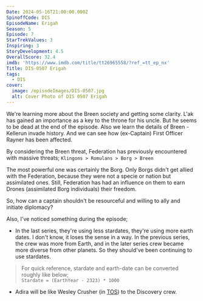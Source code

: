 ```yaml
---
Date: 2024-05-16T21:00:00.000Z
SpinoffCode: DIS
EpisodeName: Erigah
Season: 5
Episode: 7
StarTrekValues: 3
Inspiring: 3
StoryDevelopment: 4.5
OverallScore: 32.4
imdb: 'https://www.imdb.com/title/tt26965558/?ref_=tt_ep_nx'
Title: DIS-0507 Erigah
tags:
  - DIS
cover:
  image: /episodeImages/DIS-0507.jpg
  alt: Cover Photo of DIS 0507 Erigah
---
```


We're learning more about the Breen society and getting some clarity. L'ak has gained an importance as a key to the throne for his uncle. But he seems to be dead at the end of the episode. Also we learn the details of Breen - Kellerun invade history. And we can see how (ex-Captain) First Officer Rayner has been affected.

By considering the Breen threat, Federation has previously encountered with massive threats; `Klingons > Romulans > Borg > Breen`

The most powerful one was certainly the Borg. Only Borgs didn't get allied with the Federation, because they were not a specie or nation but assimilated ones. Still, Federation has had an influence on them to earn Drones (assimilated Borg individuals) their freedom.

So, how can a captain shouldn't be resourceful and willing to ally and initiate diplomacy?

Also, I've noticed something during the episode;

* In the last series, they're using less stardates, they're using more earth dates. I don't know, it loses the sense in a way. In the previous series, the crew was more from Earth, and in the later series crew became more diverse from other planets. So they should've been continuing to use stardates.

> For quick reference, stardate and earth-date can be converted roughly like below;\
> `Stardate = (EarthYear - 2323) * 1000`

* Adira will be like Wesley Crusher (in [TOS](/tags/TOS)) to the Discovery crew.
